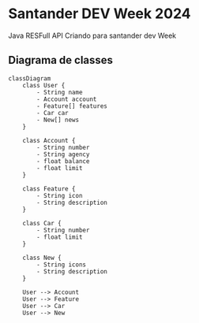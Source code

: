 # Santander DEV Week 2024
Java RESFull API Criando para santander dev Week 

## Diagrama de classes 

``` mermaid
classDiagram
    class User {
        - String name
        - Account account
        - Feature[] features
        - Car car
        - New[] news
    }

    class Account {
        - String number
        - String agency
        - float balance
        - float limit
    }

    class Feature {
        - String icon
        - String description
    }

    class Car {
        - String number
        - float limit
    }

    class New {
        - String icons
        - String description
    }

    User --> Account
    User --> Feature
    User --> Car
    User --> New
   ```
